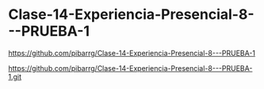 # Clase-14-Experiencia-Presencial-8---PRUEBA-1
https://github.com/pibarrg/Clase-14-Experiencia-Presencial-8---PRUEBA-1

https://github.com/pibarrg/Clase-14-Experiencia-Presencial-8---PRUEBA-1.git
